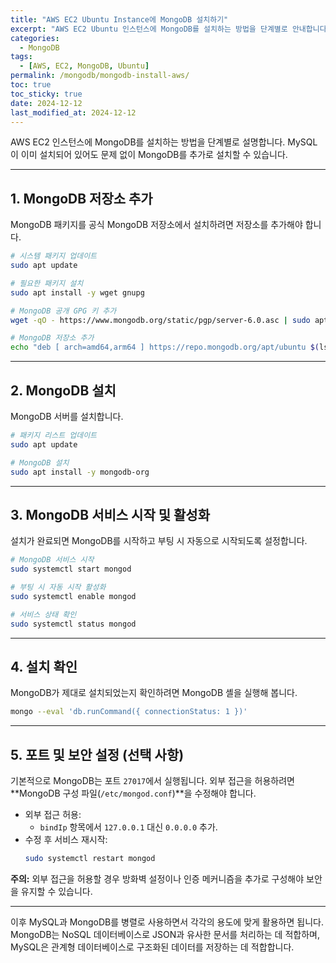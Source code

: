 ```yaml
---
title: "AWS EC2 Ubuntu Instance에 MongoDB 설치하기"
excerpt: "AWS EC2 Ubuntu 인스턴스에 MongoDB를 설치하는 방법을 단계별로 안내합니다. MySQL과 함께 병렬로 사용할 수 있습니다."
categories:
  - MongoDB
tags:
  - [AWS, EC2, MongoDB, Ubuntu]
permalink: /mongodb/mongodb-install-aws/
toc: true
toc_sticky: true
date: 2024-12-12
last_modified_at: 2024-12-12
---
```


AWS EC2 인스턴스에 MongoDB를 설치하는 방법을 단계별로 설명합니다. MySQL이 이미 설치되어 있어도 문제 없이 MongoDB를 추가로 설치할 수 있습니다.

---

## 1. MongoDB 저장소 추가
MongoDB 패키지를 공식 MongoDB 저장소에서 설치하려면 저장소를 추가해야 합니다.

```bash
# 시스템 패키지 업데이트
sudo apt update

# 필요한 패키지 설치
sudo apt install -y wget gnupg

# MongoDB 공개 GPG 키 추가
wget -qO - https://www.mongodb.org/static/pgp/server-6.0.asc | sudo apt-key add -

# MongoDB 저장소 추가
echo "deb [ arch=amd64,arm64 ] https://repo.mongodb.org/apt/ubuntu $(lsb_release -sc)/mongodb-org/6.0 multiverse" | sudo tee /etc/apt/sources.list.d/mongodb-org-6.0.list
```

---

## 2. MongoDB 설치
MongoDB 서버를 설치합니다.

```bash
# 패키지 리스트 업데이트
sudo apt update

# MongoDB 설치
sudo apt install -y mongodb-org
```

---

## 3. MongoDB 서비스 시작 및 활성화
설치가 완료되면 MongoDB를 시작하고 부팅 시 자동으로 시작되도록 설정합니다.

```bash
# MongoDB 서비스 시작
sudo systemctl start mongod

# 부팅 시 자동 시작 활성화
sudo systemctl enable mongod

# 서비스 상태 확인
sudo systemctl status mongod
```

---

## 4. 설치 확인
MongoDB가 제대로 설치되었는지 확인하려면 MongoDB 셸을 실행해 봅니다.

```bash
mongo --eval 'db.runCommand({ connectionStatus: 1 })'
```

---

## 5. 포트 및 보안 설정 (선택 사항)
기본적으로 MongoDB는 포트 `27017`에서 실행됩니다. 외부 접근을 허용하려면 **MongoDB 구성 파일(`/etc/mongod.conf`)**을 수정해야 합니다.

- 외부 접근 허용:
  - `bindIp` 항목에서 `127.0.0.1` 대신 `0.0.0.0` 추가.
- 수정 후 서비스 재시작:
  ```bash
  sudo systemctl restart mongod
  ```

**주의:** 외부 접근을 허용할 경우 방화벽 설정이나 인증 메커니즘을 추가로 구성해야 보안을 유지할 수 있습니다.

---

이후 MySQL과 MongoDB를 병렬로 사용하면서 각각의 용도에 맞게 활용하면 됩니다. MongoDB는 NoSQL 데이터베이스로 JSON과 유사한 문서를 처리하는 데 적합하며, MySQL은 관계형 데이터베이스로 구조화된 데이터를 저장하는 데 적합합니다.
